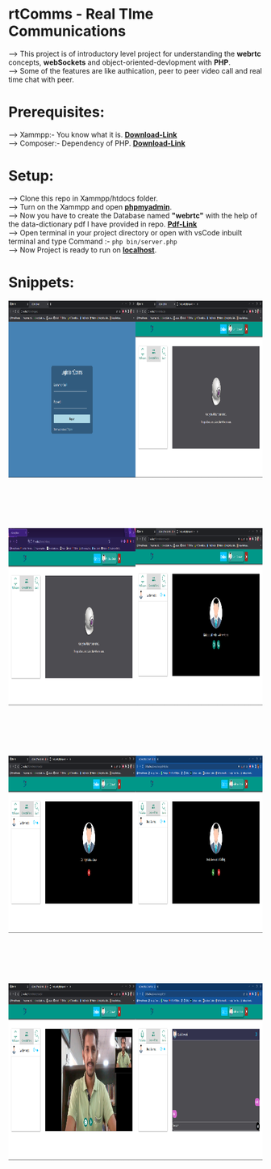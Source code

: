 # rtComms - Real TIme Communications

--> This project is of introductory level project for understanding the **webrtc** concepts, **webSockets** and object-oriented-devlopment with **PHP**.<br>
--> Some of the features are like authication, peer to peer video call and real time chat with peer. 


# Prerequisites:<br>
--> Xammpp:- You know what it is. **[Download-Link](https://downloadsapachefriends.global.ssl.fastly.net/8.1.6/xampp-windows-x64-8.1.6-0-VS16-installer.exe?from_af=true)**
<br>
--> Composer:- Dependency of PHP. **[Download-Link](https://getcomposer.org/Composer-Setup.exe)**
<br>
# Setup:
--> Clone this repo in Xammpp/htdocs folder.<br>
--> Turn on the Xammpp and open **[phpmyadmin](http://localhost/phpmyadmin/)**.<br>
--> Now you have to create the Database named **"webrtc"** with the help of the data-dictionary pdf I have provided in repo. **[Pdf-Link](https://github.com/RUSHIGoswami/rtComms/blob/master/Data_dict_webrtc.pdf)** 
<br>
--> Open terminal in your project directory or open with vsCode inbuilt terminal and type Command :- ```php bin/server.php```<br>
--> Now Project is ready to run on **[localhost](http://localhost/rtComms)**.


# Snippets:

<div style="display:grid;row-gap:100px;grid-template-columns:1fr 1fr;">
<img src="https://github.com/RUSHIGoswami/rtComms/blob/master/snippets/1.png" width="500px" height="350px">
<img src="https://github.com/RUSHIGoswami/rtComms/blob/master/snippets/2.png" width="500px" height="350px">
<img src="https://github.com/RUSHIGoswami/rtComms/blob/master/snippets/3.png" width="500px" height="350px">
<img src="https://github.com/RUSHIGoswami/rtComms/blob/master/snippets/5.png" width="500px" height="350px">
<img src="https://github.com/RUSHIGoswami/rtComms/blob/master/snippets/6.png" width="500px" height="350px">
<img src="https://github.com/RUSHIGoswami/rtComms/blob/master/snippets/7.png" width="500px" height="350px">
<img src="https://github.com/RUSHIGoswami/rtComms/blob/master/snippets/8.png" width="500px" height="350px">
<img src="https://github.com/RUSHIGoswami/rtComms/blob/master/snippets/9.png" width="500px" height="350px">
</div>
